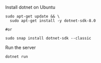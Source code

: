 Install dotnet on Ubuntu

```
sudo apt-get update && \
  sudo apt-get install -y dotnet-sdk-8.0

#or

sudo snap install dotnet-sdk --classic
```


Run the server

```
dotnet run
```
